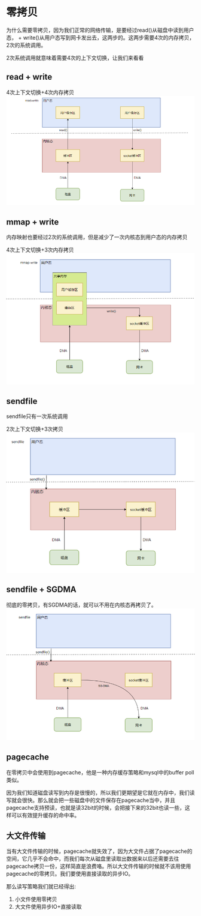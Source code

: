 # 零拷贝

为什么需要零拷贝，因为我们正常的网络传输，是要经过read()从磁盘中读到用户态， + write()从用户态写到网卡发出去，这两步的。这两步需要4次的内存拷贝，2次的系统调用。

2次系统调用就意味着需要4次的上下文切换，让我们来看看

## read + write
4次上下文切换+4次内存拷贝
![image](./read-write.png)

## mmap + write
内存映射也要经过2次的系统调用，但是减少了一次内核态到用户态的内存拷贝

4次上下文切换+3次内存拷贝
![image](./mmap-write.png)

## sendfile
sendfile只有一次系统调用

2次上下文切换+3次拷贝
![image](./sendfile.png)

## sendfile + SGDMA
彻底的零拷贝，有SGDMA的话，就可以不用在内核态再拷贝了。
![image](./sendfile_SGDMA.png)

## pagecache
在零拷贝中会使用到pagecache，他是一种内存缓存策略和mysql中的buffer poll类似。

因为我们知道磁盘读写到内存是很慢的，所以我们更期望是它就在内存中，我们读写就会很快。那么就会把一些磁盘中的文件保存在pagecache当中，并且pagecache支持预读，也就是读32bit的时候，会把接下来的32bit也读一些，这样可以有效提升缓存的命中率。

## 大文件传输
当有大文件传输的时候，pagecache就失效了，因为大文件占据了pagecache的空间，它几乎不会命中，而我们每次从磁盘里读取出数据来以后还需要去往pagecache拷贝一份，这样简直是浪费咯。所以大文件传输的时候就不该用使用pagecache的零拷贝。我们要使用直接读取的异步IO。

那么读写策略我们就已经得出:
1. 小文件使用零拷贝
2. 大文件使用异步IO+直接读取